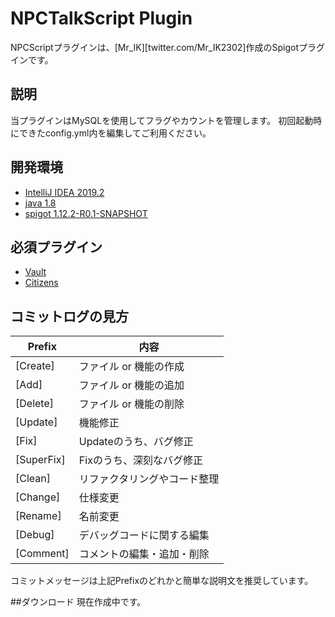 NPCTalkScript Plugin
======
NPCScriptプラグインは、[Mr_IK][twitter.com/Mr_IK2302]作成のSpigotプラグインです。<br />

説明
---
当プラグインはMySQLを使用してフラグやカウントを管理します。
初回起動時にできたconfig.yml内を編集してご利用ください。


開発環境
---
* [IntelliJ IDEA 2019.2](https://www.jetbrains.com/idea/)
* [java 1.8](http://www.oracle.com/technetwork/java/javase/overview/index.html)
* [spigot 1.12.2-R0.1-SNAPSHOT](https://www.spigotmc.org/)

必須プラグイン
---

* [Vault](https://www.spigotmc.org/resources/vault.34315/)
* [Citizens](https://wiki.citizensnpcs.co/Citizens_Wiki)

## コミットログの見方
|Prefix   |内容     |
|---------|--------|
|[Create]    |ファイル or 機能の作成|
|[Add]    |ファイル or 機能の追加|
|[Delete] | ファイル or 機能の削除|
|[Update] | 機能修正 |
|[Fix]    |Updateのうち、バグ修正|
|[SuperFix] |Fixのうち、深刻なバグ修正|
|[Clean]  |リファクタリングやコード整理|
|[Change] | 仕様変更|
|[Rename] | 名前変更|
|[Debug] | デバッグコードに関する編集 |
|[Comment] | コメントの編集・追加・削除 |
コミットメッセージは上記Prefixのどれかと簡単な説明文を推奨しています。

##ダウンロード
現在作成中です。
